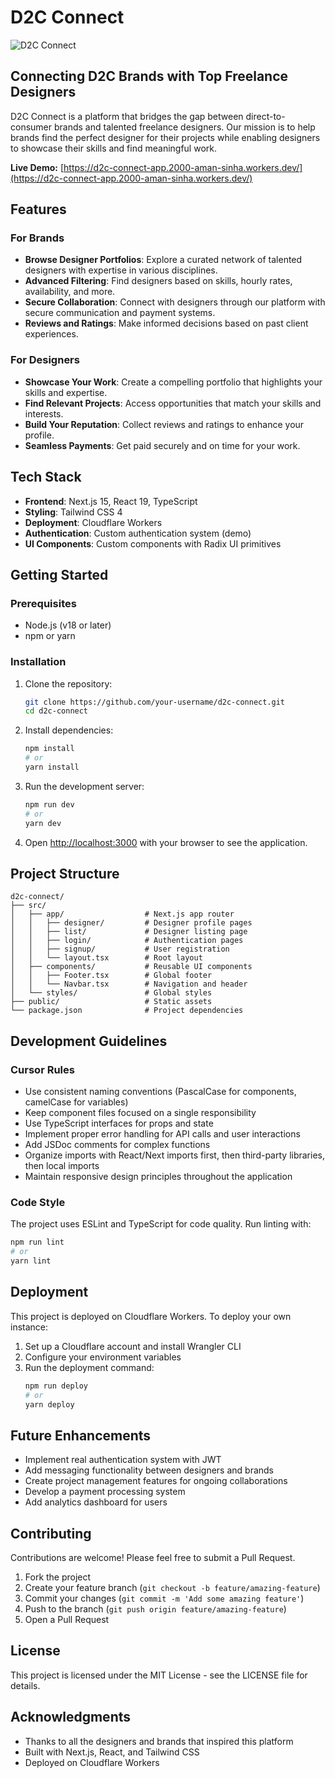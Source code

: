 # D2C Connect

![D2C Connect](https://picsum.photos/800/400?random=1) 

## Connecting D2C Brands with Top Freelance Designers

D2C Connect is a platform that bridges the gap between direct-to-consumer brands and talented freelance designers. Our mission is to help brands find the perfect designer for their projects while enabling designers to showcase their skills and find meaningful work.

**Live Demo:** [https://d2c-connect-app.2000-aman-sinha.workers.dev/](https://d2c-connect-app.2000-aman-sinha.workers.dev/)

## Features

### For Brands

- **Browse Designer Portfolios**: Explore a curated network of talented designers with expertise in various disciplines.
- **Advanced Filtering**: Find designers based on skills, hourly rates, availability, and more.
- **Secure Collaboration**: Connect with designers through our platform with secure communication and payment systems.
- **Reviews and Ratings**: Make informed decisions based on past client experiences.

### For Designers

- **Showcase Your Work**: Create a compelling portfolio that highlights your skills and expertise.
- **Find Relevant Projects**: Access opportunities that match your skills and interests.
- **Build Your Reputation**: Collect reviews and ratings to enhance your profile.
- **Seamless Payments**: Get paid securely and on time for your work.

## Tech Stack

- **Frontend**: Next.js 15, React 19, TypeScript
- **Styling**: Tailwind CSS 4
- **Deployment**: Cloudflare Workers
- **Authentication**: Custom authentication system (demo)
- **UI Components**: Custom components with Radix UI primitives

## Getting Started

### Prerequisites

- Node.js (v18 or later)
- npm or yarn

### Installation

1. Clone the repository:
   ```bash
   git clone https://github.com/your-username/d2c-connect.git
   cd d2c-connect
   ```

2. Install dependencies:
   ```bash
   npm install
   # or
   yarn install
   ```

3. Run the development server:
   ```bash
   npm run dev
   # or
   yarn dev
   ```

4. Open [http://localhost:3000](http://localhost:3000) with your browser to see the application.

## Project Structure

```
d2c-connect/
├── src/
│   ├── app/                  # Next.js app router
│   │   ├── designer/         # Designer profile pages
│   │   ├── list/             # Designer listing page
│   │   ├── login/            # Authentication pages
│   │   ├── signup/           # User registration
│   │   └── layout.tsx        # Root layout
│   ├── components/           # Reusable UI components
│   │   ├── Footer.tsx        # Global footer
│   │   └── Navbar.tsx        # Navigation and header
│   └── styles/               # Global styles
├── public/                   # Static assets
└── package.json              # Project dependencies
```

## Development Guidelines

### Cursor Rules

- Use consistent naming conventions (PascalCase for components, camelCase for variables)
- Keep component files focused on a single responsibility
- Use TypeScript interfaces for props and state
- Implement proper error handling for API calls and user interactions
- Add JSDoc comments for complex functions
- Organize imports with React/Next imports first, then third-party libraries, then local imports
- Maintain responsive design principles throughout the application

### Code Style

The project uses ESLint and TypeScript for code quality. Run linting with:

```bash
npm run lint
# or
yarn lint
```

## Deployment

This project is deployed on Cloudflare Workers. To deploy your own instance:

1. Set up a Cloudflare account and install Wrangler CLI
2. Configure your environment variables
3. Run the deployment command:
   ```bash
   npm run deploy
   # or
   yarn deploy
   ```

## Future Enhancements

- Implement real authentication system with JWT
- Add messaging functionality between designers and brands
- Create project management features for ongoing collaborations
- Develop a payment processing system
- Add analytics dashboard for users

## Contributing

Contributions are welcome! Please feel free to submit a Pull Request.

1. Fork the project
2. Create your feature branch (`git checkout -b feature/amazing-feature`)
3. Commit your changes (`git commit -m 'Add some amazing feature'`)
4. Push to the branch (`git push origin feature/amazing-feature`)
5. Open a Pull Request

## License

This project is licensed under the MIT License - see the LICENSE file for details.

## Acknowledgments

- Thanks to all the designers and brands that inspired this platform
- Built with Next.js, React, and Tailwind CSS
- Deployed on Cloudflare Workers

